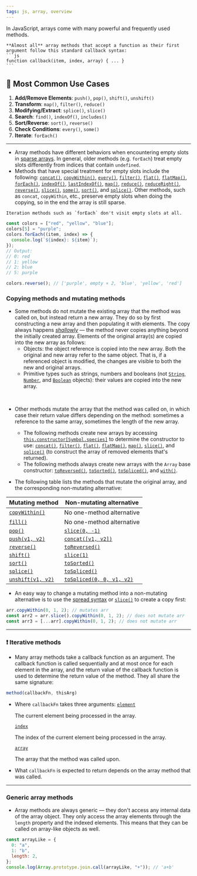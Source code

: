 ```yaml
---
tags: js, array, overview
---
```


In JavaScript, arrays come with many powerful and frequently used methods.

````ad-note
**Almost all** array methods that accept a function as their first argument follow this standard callback syntax:
```js
function callback(item, index, array) { ... }
```
````

## 📢 **Most Common Use Cases**

1. **Add/Remove Elements**: `push()`, `pop()`, `shift()`, `unshift()`
2. **Transform**: `map()`, `filter()`, `reduce()`
3. **Modifying/Extract**: `splice()`, `slice()`
4. **Search**: `find()`, `indexOf()`, `includes()`
5. **Sort/Reverse**: `sort()`, `reverse()`
6. **Check Conditions**: `every()`, `some()`
7. **Iterate**: `forEach()`

----

- Array methods have different behaviors when encountering empty slots in [sparse arrays](https://developer.mozilla.org/en-US/docs/Web/JavaScript/Guide/Indexed_collections#sparse_arrays). In general, older methods (e.g. `forEach`) treat empty slots differently from indices that contain `undefined`.
- Methods that have special treatment for empty slots include the following: [`concat()`](https://developer.mozilla.org/en-US/docs/Web/JavaScript/Reference/Global_Objects/Array/concat), [`copyWithin()`](https://developer.mozilla.org/en-US/docs/Web/JavaScript/Reference/Global_Objects/Array/copyWithin), [`every()`](https://developer.mozilla.org/en-US/docs/Web/JavaScript/Reference/Global_Objects/Array/every), [`filter()`](https://developer.mozilla.org/en-US/docs/Web/JavaScript/Reference/Global_Objects/Array/filter), [`flat()`](https://developer.mozilla.org/en-US/docs/Web/JavaScript/Reference/Global_Objects/Array/flat), [`flatMap()`](https://developer.mozilla.org/en-US/docs/Web/JavaScript/Reference/Global_Objects/Array/flatMap), [`forEach()`](https://developer.mozilla.org/en-US/docs/Web/JavaScript/Reference/Global_Objects/Array/forEach), [`indexOf()`](https://developer.mozilla.org/en-US/docs/Web/JavaScript/Reference/Global_Objects/Array/indexOf), [`lastIndexOf()`](https://developer.mozilla.org/en-US/docs/Web/JavaScript/Reference/Global_Objects/Array/lastIndexOf), [`map()`](https://developer.mozilla.org/en-US/docs/Web/JavaScript/Reference/Global_Objects/Array/map), [`reduce()`](https://developer.mozilla.org/en-US/docs/Web/JavaScript/Reference/Global_Objects/Array/reduce), [`reduceRight()`](https://developer.mozilla.org/en-US/docs/Web/JavaScript/Reference/Global_Objects/Array/reduceRight), [`reverse()`](https://developer.mozilla.org/en-US/docs/Web/JavaScript/Reference/Global_Objects/Array/reverse), [`slice()`](https://developer.mozilla.org/en-US/docs/Web/JavaScript/Reference/Global_Objects/Array/slice), [`some()`](https://developer.mozilla.org/en-US/docs/Web/JavaScript/Reference/Global_Objects/Array/some), [`sort()`](https://developer.mozilla.org/en-US/docs/Web/JavaScript/Reference/Global_Objects/Array/sort), and [`splice()`](https://developer.mozilla.org/en-US/docs/Web/JavaScript/Reference/Global_Objects/Array/splice). Other methods, such as `concat`, `copyWithin`, etc., preserve empty slots when doing the copying, so in the end the array is still sparse.

```ad-note
Iteration methods such as `forEach` don't visit empty slots at all.
```

```js
const colors = ["red", "yellow", "blue"];
colors[5] = "purple";
colors.forEach((item, index) => {
  console.log(`${index}: ${item}`);
});
// Output:
// 0: red
// 1: yellow
// 2: blue
// 5: purple

colors.reverse(); // ['purple', empty × 2, 'blue', 'yellow', 'red']
```

### Copying methods and mutating methods
- Some methods do not mutate the existing array that the method was called on, but instead return a new array. They do so by first constructing a new array and then populating it with elements. The copy always happens [_shallowly_](https://developer.mozilla.org/en-US/docs/Glossary/Shallow_copy) — the method never copies anything beyond the initially created array. Elements of the original array(s) are copied into the new array as follows:
	- Objects: the object reference is copied into the new array. Both the original and new array refer to the same object. That is, if a referenced object is modified, the changes are visible to both the new and original arrays.
	- Primitive types such as strings, numbers and booleans (not [`String`](https://developer.mozilla.org/en-US/docs/Web/JavaScript/Reference/Global_Objects/String), [`Number`](https://developer.mozilla.org/en-US/docs/Web/JavaScript/Reference/Global_Objects/Number), and [`Boolean`](https://developer.mozilla.org/en-US/docs/Web/JavaScript/Reference/Global_Objects/Boolean) objects): their values are copied into the new array.

</br>

- Other methods mutate the array that the method was called on, in which case their return value differs depending on the method: sometimes a reference to the same array, sometimes the length of the new array.
	- The following methods create new arrays by accessing [`this.constructor[Symbol.species]`](https://developer.mozilla.org/en-US/docs/Web/JavaScript/Reference/Global_Objects/Array/Symbol.species) to determine the constructor to use: [`concat()`](https://developer.mozilla.org/en-US/docs/Web/JavaScript/Reference/Global_Objects/Array/concat), [`filter()`](https://developer.mozilla.org/en-US/docs/Web/JavaScript/Reference/Global_Objects/Array/filter), [`flat()`](https://developer.mozilla.org/en-US/docs/Web/JavaScript/Reference/Global_Objects/Array/flat), [`flatMap()`](https://developer.mozilla.org/en-US/docs/Web/JavaScript/Reference/Global_Objects/Array/flatMap), [`map()`](https://developer.mozilla.org/en-US/docs/Web/JavaScript/Reference/Global_Objects/Array/map), [`slice()`](https://developer.mozilla.org/en-US/docs/Web/JavaScript/Reference/Global_Objects/Array/slice), and [`splice()`](https://developer.mozilla.org/en-US/docs/Web/JavaScript/Reference/Global_Objects/Array/splice) (to construct the array of removed elements that's returned).
	- The following methods always create new arrays with the `Array` base constructor: [`toReversed()`](https://developer.mozilla.org/en-US/docs/Web/JavaScript/Reference/Global_Objects/Array/toReversed), [`toSorted()`](https://developer.mozilla.org/en-US/docs/Web/JavaScript/Reference/Global_Objects/Array/toSorted), [`toSpliced()`](https://developer.mozilla.org/en-US/docs/Web/JavaScript/Reference/Global_Objects/Array/toSpliced), and [`with()`](https://developer.mozilla.org/en-US/docs/Web/JavaScript/Reference/Global_Objects/Array/with).

- The following table lists the methods that mutate the original array, and the corresponding non-mutating alternative:

|Mutating method|Non-mutating alternative|
|---|---|
|[`copyWithin()`](https://developer.mozilla.org/en-US/docs/Web/JavaScript/Reference/Global_Objects/Array/copyWithin)|No one-method alternative|
|[`fill()`](https://developer.mozilla.org/en-US/docs/Web/JavaScript/Reference/Global_Objects/Array/fill)|No one-method alternative|
|[`pop()`](https://developer.mozilla.org/en-US/docs/Web/JavaScript/Reference/Global_Objects/Array/pop)|[`slice(0, -1)`](https://developer.mozilla.org/en-US/docs/Web/JavaScript/Reference/Global_Objects/Array/slice)|
|[`push(v1, v2)`](https://developer.mozilla.org/en-US/docs/Web/JavaScript/Reference/Global_Objects/Array/push)|[`concat([v1, v2])`](https://developer.mozilla.org/en-US/docs/Web/JavaScript/Reference/Global_Objects/Array/concat)|
|[`reverse()`](https://developer.mozilla.org/en-US/docs/Web/JavaScript/Reference/Global_Objects/Array/reverse)|[`toReversed()`](https://developer.mozilla.org/en-US/docs/Web/JavaScript/Reference/Global_Objects/Array/toReversed)|
|[`shift()`](https://developer.mozilla.org/en-US/docs/Web/JavaScript/Reference/Global_Objects/Array/shift)|[`slice(1)`](https://developer.mozilla.org/en-US/docs/Web/JavaScript/Reference/Global_Objects/Array/slice)|
|[`sort()`](https://developer.mozilla.org/en-US/docs/Web/JavaScript/Reference/Global_Objects/Array/sort)|[`toSorted()`](https://developer.mozilla.org/en-US/docs/Web/JavaScript/Reference/Global_Objects/Array/toSorted)|
|[`splice()`](https://developer.mozilla.org/en-US/docs/Web/JavaScript/Reference/Global_Objects/Array/splice)|[`toSpliced()`](https://developer.mozilla.org/en-US/docs/Web/JavaScript/Reference/Global_Objects/Array/toSpliced)|
|[`unshift(v1, v2)`](https://developer.mozilla.org/en-US/docs/Web/JavaScript/Reference/Global_Objects/Array/unshift)|[`toSpliced(0, 0, v1, v2)`](https://developer.mozilla.org/en-US/docs/Web/JavaScript/Reference/Global_Objects/Array/toSpliced)|

- An easy way to change a mutating method into a non-mutating alternative is to use the [spread syntax](https://developer.mozilla.org/en-US/docs/Web/JavaScript/Reference/Operators/Spread_syntax) or [`slice()`](https://developer.mozilla.org/en-US/docs/Web/JavaScript/Reference/Global_Objects/Array/slice) to create a copy first:
```js
arr.copyWithin(0, 1, 2); // mutates arr
const arr2 = arr.slice().copyWithin(0, 1, 2); // does not mutate arr
const arr3 = [...arr].copyWithin(0, 1, 2); // does not mutate arr
```

---

### ❗ Iterative methods
- Many array methods take a callback function as an argument. The callback function is called sequentially and at most once for each element in the array, and the return value of the callback function is used to determine the return value of the method. They all share the same signature:

```js
method(callbackFn, thisArg)
```

- Where `callbackFn` takes three arguments:
	[`element`](https://developer.mozilla.org/en-US/docs/Web/JavaScript/Reference/Global_Objects/Array#element)
	
	The current element being processed in the array.
	
	[`index`](https://developer.mozilla.org/en-US/docs/Web/JavaScript/Reference/Global_Objects/Array#index)
	
	The index of the current element being processed in the array.
	
	[`array`](https://developer.mozilla.org/en-US/docs/Web/JavaScript/Reference/Global_Objects/Array#array)
	
	The array that the method was called upon.
	
- What `callbackFn` is expected to return depends on the array method that was called.

---

### Generic array methods
- Array methods are always generic — they don't access any internal data of the array object. They only access the array elements through the `length` property and the indexed elements. This means that they can be called on array-like objects as well.

```js
const arrayLike = {
  0: "a",
  1: "b",
  length: 2,
};
console.log(Array.prototype.join.call(arrayLike, "+")); // 'a+b'
```